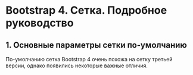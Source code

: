 # Bootstrap 4. Сетка. Подробное руководство

<h2>1. Основные параметры сетки по-умолчанию</h2>
<p>По-умолчанию сетка Bootstrap 4 очень похожа на сетку третьей версии, однако появились некоторые важные отличия.</p>
